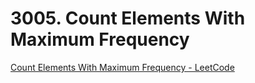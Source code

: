 # 3005. Count Elements With Maximum Frequency

[Count Elements With Maximum Frequency - LeetCode](https://leetcode.com/problems/count-elements-with-maximum-frequency/)

